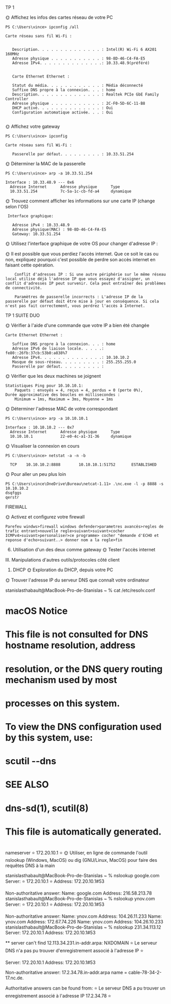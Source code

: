TP 1


🌞 Affichez les infos des cartes réseau de votre PC

```
PS C:\Users\vince> ipconfig /all

Carte réseau sans fil Wi-Fi :

  
   Description. . . . . . . . . . . . . . : Intel(R) Wi-Fi 6 AX201 160MHz
   Adresse physique . . . . . . . . . . . : 98-8D-46-C4-FA-E5
   Adresse IPv4. . . . . . . . . . . . . .: 10.33.48.9(préféré)
  
   ```
```
   Carte Ethernet Ethernet :

   Statut du média. . . . . . . . . . . . : Média déconnecté
   Suffixe DNS propre à la connexion. . . : home
   Description. . . . . . . . . . . . . . : Realtek PCIe GbE Family Controller
   Adresse physique . . . . . . . . . . . : 2C-F0-5D-6C-11-B8
   DHCP activé. . . . . . . . . . . . . . : Oui
   Configuration automatique activée. . . : Oui
  
   ```

🌞 Affichez votre gateway

```
PS C:\Users\vince> ipconfig

Carte réseau sans fil Wi-Fi :

   Passerelle par défaut. . . . . . . . . : 10.33.51.254
   ```


🌞 Déterminer la MAC de la passerelle
```
PS C:\Users\vince> arp -a 10.33.51.254

Interface : 10.33.48.9 --- 0x6
  Adresse Internet      Adresse physique      Type
  10.33.51.254          7c-5a-1c-cb-fd-a4     dynamique
  ```
 
 🌞 Trouvez comment afficher les informations sur une carte IP (change selon l'OS)
 ```
  Interface graphique:

    Adresse iPv4 : 10.33.48.9
    Adresse physique(MAC) : 98-8D-46-C4-FA-E5
    Gateway: 10.33.51.254
```
🌞 Utilisez l'interface graphique de votre OS pour changer d'adresse IP :

🌞 Il est possible que vous perdiez l'accès internet. Que ce soit le cas ou non, expliquez pourquoi c'est possible de perdre son accès internet en faisant cette opération.
```
    Conflit d'adresses IP : Si une autre périphérie sur le même réseau local utilise déjà l'adresse IP que vous essayez d'assigner, un conflit d'adresses IP peut survenir. Cela peut entraîner des problèmes de connectivité.

    Paramètres de passerelle incorrects : L'adresse IP de la passerelle par défaut doit être mise à jour en conséquence. Si cela n'est pas fait correctement, vous perdrez l'accès à Internet.
```

TP 1 SUITE DUO

🌞 Vérifier à l'aide d'une commande que votre IP a bien été changée

```
Carte Ethernet Ethernet :

   Suffixe DNS propre à la connexion. . . : home
   Adresse IPv6 de liaison locale. . . . .: fe80::26fb:37cb:53b0:a838%7
   Adresse IPv4. . . . . . . . . . . . . .: 10.10.10.2
   Masque de sous-réseau. . . . . . . . . : 255.255.255.0
   Passerelle par défaut. . . . . . . . . :

```
🌞 Vérifier que les deux machines se joignent
```
Statistiques Ping pour 10.10.10.1:
    Paquets : envoyés = 4, reçus = 4, perdus = 0 (perte 0%),
Durée approximative des boucles en millisecondes :
    Minimum = 1ms, Maximum = 3ms, Moyenne = 1ms
```

🌞 Déterminer l'adresse MAC de votre correspondant
```
PS C:\Users\vince> arp -a 10.10.10.1

Interface : 10.10.10.2 --- 0x7
  Adresse Internet      Adresse physique      Type
  10.10.10.1            22-e0-4c-a1-31-36     dynamique
```
  
🌞 Visualiser la connexion en cours
```
PS C:\Users\vince> netstat -a -n -b

  TCP    10.10.10.2:8888        10.10.10.1:51752       ESTABLISHED
```

🌞 Pour aller un peu plus loin
```
PS C:\Users\vince\OneDrive\Bureau\netcat-1.11> .\nc.exe -l -p 8888 -s 10.10.10.2
dsqfggs
qerstr
```
FIREWALL

🌞 Activez et configurez votre firewall

```
Parefeu windws>firewall windows defender>parametres avancés>regles de trafic entrant>nouvelle regle>suivant>suivant>cocher ICMPv4>suivant>personaliser>ce programme> cocher "demande d'ECHO et reponse d'echo>suivant..> donner nom a la regle>fin
```
6. Utilisation d'un des deux comme gateway
🌞 Tester l'accès internet

III. Manipulations d'autres outils/protocoles côté client
1. DHCP
🌞 Exploration du DHCP, depuis votre PC

🌞 Trouver l'adresse IP du serveur DNS que connaît votre ordinateur

stanislasthabault@MacBook-Pro-de-Stanislas ~ % cat /etc/resolv.conf    
#
# macOS Notice
#
# This file is not consulted for DNS hostname resolution, address
# resolution, or the DNS query routing mechanism used by most
# processes on this system.
#
# To view the DNS configuration used by this system, use:
#   scutil --dns
#
# SEE ALSO
#   dns-sd(1), scutil(8)
#
# This file is automatically generated.
#
nameserver ⭐ 172.20.10.1 ⭐
🌞 Utiliser, en ligne de commande l'outil nslookup (Windows, MacOS) ou dig (GNU/Linux, MacOS) pour faire des requêtes DNS à la main

stanislasthabault@MacBook-Pro-de-Stanislas ~ % nslookup google.com        
Server:		⭐ 172.20.10.1 ⭐
Address:	172.20.10.1#53

Non-authoritative answer:
Name:	google.com
Address: 216.58.213.78
stanislasthabault@MacBook-Pro-de-Stanislas ~ % nslookup ynov.com  
Server:		⭐ 172.20.10.1 ⭐
Address:	172.20.10.1#53

Non-authoritative answer:
Name:	ynov.com
Address: 104.26.11.233
Name:	ynov.com
Address: 172.67.74.226
Name:	ynov.com
Address: 104.26.10.233
stanislasthabault@MacBook-Pro-de-Stanislas ~ % nslookup 231.34.113.12      
Server:		172.20.10.1
Address:	172.20.10.1#53

** server can't find 12.113.34.231.in-addr.arpa: NXDOMAIN
⭐ Le serveur DNS n'a pas pu trouver d'enregistrement associé à l'adresse IP ⭐

Server:		172.20.10.1
Address:	172.20.10.1#53

Non-authoritative answer:
17.2.34.78.in-addr.arpa	name = cable-78-34-2-17.nc.de.

Authoritative answers can be found from:
⭐ Le serveur DNS a pu trouver un enregistrement associé à l'adresse IP 17.2.34.78 ⭐
